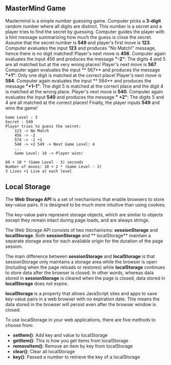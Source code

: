 ## MasterMind Game

Mastermind is a simple number guessing game. Computer picks a **3-digit** random number where all digits are distinct.
This number is a secret and a player tries to find the secret by guessing. Computer guides the player with a hint
message summarizing how much the guess is close the secret. Assume that the secret number is **549** and player's first
move is **123**. Computer evaluates the input **123** and produces "No Match!" message, hence there is no digit matched!
Player's next move is **456**. Computer again evaluates the input 456 and produces the message **"-2"**: The digits 4
and 5 are all matched but at the very wrong places! Player's next move is **567**. Computer again evaluates the input **
567** and produces the message **"+1"**:
Only one digit is matched at the correct place! Player's next move is **584**. Computer again evaluates the input **
584** and produces the message **"+1-1"**: The digit 5 is matched at the correct place and the digit 4 is matched at the
wrong place. Player's next move is **540**. Computer again evaluates the input **540** and produces the message **"
+2"**: The digits 5 and 4 are all matched at the correct places! Finally, the player inputs **549** and wins the game!

```
Game Level : 3 
Secret : 549 
Player tries to guess the secret: 
    123 -> No Match 
    456 -> -2 
    574 -> -1 +1 
    548 -> +2 549 -> Next Game Level: 4 
    ... 
    Game Level: 10 -> Player wins!

60 + 10 * (Game Level - 3) seconds 
Number of moves: 10 + 2 * (Game Level - 3)
3 Lives +1 Live at each level
```

## Local Storage

The **Web Storage API** is a set of mechanisms that enable browsers to store key-value pairs. It is designed to be much
more intuitive than using cookies.

The key-value pairs represent storage objects, which are similar to objects except they remain intact during page loads,
and are always strings.

The Web Storage API consists of two mechanisms: **sessionStorage** and **localStorage**. Both **sessionStorage** and **
localStorage** maintain a separate storage area for each available origin for the duration of the page session.

The main difference between **sessionStorage** and **localStorage** is that sessionStorage only maintains a storage area
while the browser is open (including when the page reloads or restores) while **localStorage** continues to store data
after the browser is closed. In other words, whereas data stored in **sessionStorage** is cleared when the page is
closed, data stored in **localStorage** does not expire.

**localStorage** is a property that allows JavaScript sites and apps to save key-value pairs in a web browser with no
expiration date. This means the data stored in the browser will persist even after the browser window is closed.

To use localStorage in your web applications, there are five methods to choose from:

- **setItem()**: Add key and value to localStorage
- **getItem()**: This is how you get items from localStorage
- **removeItem()**: Remove an item by key from localStorage
- **clear()**: Clear all localStorage
- **key()**: Passed a number to retrieve the key of a localStorage